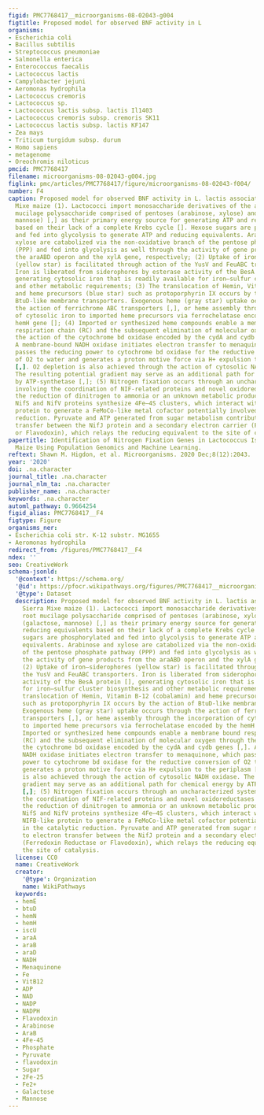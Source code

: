 ```yaml
---
figid: PMC7768417__microorganisms-08-02043-g004
figtitle: Proposed model for observed BNF activity in L
organisms:
- Escherichia coli
- Bacillus subtilis
- Streptococcus pneumoniae
- Salmonella enterica
- Enterococcus faecalis
- Lactococcus lactis
- Campylobacter jejuni
- Aeromonas hydrophila
- Lactococcus cremoris
- Lactococcus sp.
- Lactococcus lactis subsp. lactis Il1403
- Lactococcus cremoris subsp. cremoris SK11
- Lactococcus lactis subsp. lactis KF147
- Zea mays
- Triticum turgidum subsp. durum
- Homo sapiens
- metagenome
- Oreochromis niloticus
pmcid: PMC7768417
filename: microorganisms-08-02043-g004.jpg
figlink: pmc/articles/PMC7768417/figure/microorganisms-08-02043-f004/
number: F4
caption: Proposed model for observed BNF activity in L. lactis associated with Sierra
  Mixe maize (1). Lactococci import monosaccharide derivatives of the aerial root
  mucilage polysaccharide comprised of pentoses (arabinose, xylose) and hexoses (galactose,
  mannose) [,] as their primary energy source for generating ATP and reducing equivalents
  based on their lack of a complete Krebs cycle []. Hexose sugars are phosphorylated
  and fed into glycolysis to generate ATP and reducing equivalents. Arabinose and
  xylose are catabolized via the non-oxidative branch of the pentose phosphate pathway
  (PPP) and fed into glycolysis as well through the activity of gene products from
  the araABD operon and the xylA gene, respectively; (2) Uptake of iron–siderophores
  (yellow star) is facilitated through action of the YusV and FeuABC transporters.
  Iron is liberated from siderophores by esterase activity of the BesA protein [],
  generating cytosolic iron that is readily available for iron–sulfur cluster biosynthesis
  and other metabolic requirements; (3) The translocation of Hemin, Vitamin B-12 (cobalamin)
  and heme precursors (blue star) such as protoporphyrin IX occurs by the action of
  BtuD-like membrane transporters. Exogenous heme (gray star) uptake occurs through
  the action of ferrichrome ABC transporters [,], or heme assembly through the incorporation
  of cytosolic iron to imported heme precursors via ferrochelatase encoded by the
  hemH gene []; (4) Imported or synthesized heme compounds enable a membrane bound
  respiration chain (RC) and the subsequent elimination of molecular oxygen through
  the action of the cytochrome bd oxidase encoded by the cydA and cydb genes [,].
  A membrane-bound NADH oxidase initiates electron transfer to menaquinone, which
  passes the reducing power to cytochrome bd oxidase for the reductive conversion
  of O2 to water and generates a proton motive force via H+ expulsion to the periplasm
  [,]. O2 depletion is also achieved through the action of cytosolic NADH oxidase.
  The resulting potential gradient may serve as an additional path for chemical energy
  by ATP-synthetase [,]; (5) Nitrogen fixation occurs through an uncharacterized system
  involving the coordination of NIF-related proteins and novel oxidoreductases conferring
  the reduction of dinitrogen to ammonia or an unknown metabolic product. The NifU,
  NifS and NifV proteins synthesize 4Fe–4S clusters, which interact with a novel NIFB-like
  protein to generate a FeMoCo-like metal cofactor potentially involved in the catalytic
  reduction. Pyruvate and ATP generated from sugar metabolism contribute to electron
  transfer between the NifJ protein and a secondary electron carrier (Ferredoxin Reductase
  or Flavodoxin), which relays the reducing equivalent to the site of catalysis.
papertitle: Identification of Nitrogen Fixation Genes in Lactococcus Isolated from
  Maize Using Population Genomics and Machine Learning.
reftext: Shawn M. Higdon, et al. Microorganisms. 2020 Dec;8(12):2043.
year: '2020'
doi: .na.character
journal_title: .na.character
journal_nlm_ta: .na.character
publisher_name: .na.character
keywords: .na.character
automl_pathway: 0.9664254
figid_alias: PMC7768417__F4
figtype: Figure
organisms_ner:
- Escherichia coli str. K-12 substr. MG1655
- Aeromonas hydrophila
redirect_from: /figures/PMC7768417__F4
ndex: ''
seo: CreativeWork
schema-jsonld:
  '@context': https://schema.org/
  '@id': https://pfocr.wikipathways.org/figures/PMC7768417__microorganisms-08-02043-g004.html
  '@type': Dataset
  description: Proposed model for observed BNF activity in L. lactis associated with
    Sierra Mixe maize (1). Lactococci import monosaccharide derivatives of the aerial
    root mucilage polysaccharide comprised of pentoses (arabinose, xylose) and hexoses
    (galactose, mannose) [,] as their primary energy source for generating ATP and
    reducing equivalents based on their lack of a complete Krebs cycle []. Hexose
    sugars are phosphorylated and fed into glycolysis to generate ATP and reducing
    equivalents. Arabinose and xylose are catabolized via the non-oxidative branch
    of the pentose phosphate pathway (PPP) and fed into glycolysis as well through
    the activity of gene products from the araABD operon and the xylA gene, respectively;
    (2) Uptake of iron–siderophores (yellow star) is facilitated through action of
    the YusV and FeuABC transporters. Iron is liberated from siderophores by esterase
    activity of the BesA protein [], generating cytosolic iron that is readily available
    for iron–sulfur cluster biosynthesis and other metabolic requirements; (3) The
    translocation of Hemin, Vitamin B-12 (cobalamin) and heme precursors (blue star)
    such as protoporphyrin IX occurs by the action of BtuD-like membrane transporters.
    Exogenous heme (gray star) uptake occurs through the action of ferrichrome ABC
    transporters [,], or heme assembly through the incorporation of cytosolic iron
    to imported heme precursors via ferrochelatase encoded by the hemH gene []; (4)
    Imported or synthesized heme compounds enable a membrane bound respiration chain
    (RC) and the subsequent elimination of molecular oxygen through the action of
    the cytochrome bd oxidase encoded by the cydA and cydb genes [,]. A membrane-bound
    NADH oxidase initiates electron transfer to menaquinone, which passes the reducing
    power to cytochrome bd oxidase for the reductive conversion of O2 to water and
    generates a proton motive force via H+ expulsion to the periplasm [,]. O2 depletion
    is also achieved through the action of cytosolic NADH oxidase. The resulting potential
    gradient may serve as an additional path for chemical energy by ATP-synthetase
    [,]; (5) Nitrogen fixation occurs through an uncharacterized system involving
    the coordination of NIF-related proteins and novel oxidoreductases conferring
    the reduction of dinitrogen to ammonia or an unknown metabolic product. The NifU,
    NifS and NifV proteins synthesize 4Fe–4S clusters, which interact with a novel
    NIFB-like protein to generate a FeMoCo-like metal cofactor potentially involved
    in the catalytic reduction. Pyruvate and ATP generated from sugar metabolism contribute
    to electron transfer between the NifJ protein and a secondary electron carrier
    (Ferredoxin Reductase or Flavodoxin), which relays the reducing equivalent to
    the site of catalysis.
  license: CC0
  name: CreativeWork
  creator:
    '@type': Organization
    name: WikiPathways
  keywords:
  - hemE
  - btuD
  - hemN
  - hemH
  - iscU
  - araA
  - araB
  - araD
  - NADH
  - Menaquinone
  - Fe
  - VitB12
  - ADP
  - NAD
  - NADP
  - NADPH
  - Flavodoxin
  - Arabinose
  - AraB
  - 4Fe-45
  - Phosphate
  - Pyruvate
  - flavodoxin
  - Sugar
  - 2Fe-25
  - Fe2+
  - Galactose
  - Mannose
---
```

